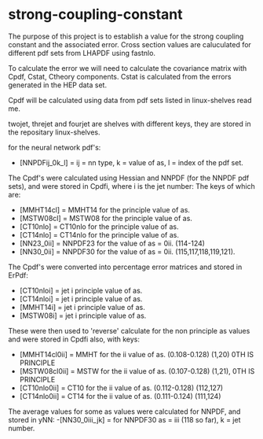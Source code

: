 # strong-coupling-constant

The purpose of this project is to establish a value for the strong coupling constant and the associated error.
Cross section values are caluculated for different pdf sets from LHAPDF using fastnlo.

To calculate the error we will need to calculate the covariance matrix with Cpdf, Cstat, Ctheory components.
Cstat is calculated from the errors generated in the HEP data set. 

Cpdf will be calculated using data from pdf sets listed in linux-shelves read me.

twojet, threjet and fourjet are shelves with different keys, they are stored in the repositary linux-shelves.

for the neural network pdf's:
- [NNPDFij_0k_l] = ij = nn type, k = value of as, l = index of the pdf set.

The Cpdf's were calculated using Hessian and NNPDF (for the NNPDF pdf sets), and were stored in Cpdfi, where i is the jet number: The keys of which are:
- [MMHT14cl] = MMHT14 for the principle value of as.
- [MSTW08cl] = MSTW08 for the principle value of as. 
- [CT10nlo] = CT10nlo for the principle value of as.
- [CT14nlo] = CT14nlo for the principle value of as.
- [NN23_0ii] = NNPDF23 for the value of as = 0ii. (114-124)
- [NN30_0ii] = NNPDF30 for the value of as = 0ii. (115,117,118,119,121).

The Cpdf's were converted into percentage error matrices and stored in ErPdf:
- [CT10nloi] = jet i principle value of as.
- [CT14nloi] = jet i principle value of as.
- [MMHT14i] = jet i principle value of as.
- [MSTW08i] = jet i principle value of as.

These were then used to 'reverse' calculate for the non principle as values and were stored in Cpdfi also, with keys:
- [MMHT14cl0ii] = MMHT for the ii value of as. (0.108-0.128) (1,20) 0TH IS PRINCIPLE
- [MSTW08cl0ii] = MSTW for the ii value of as. (0.107-0.128) (1,21), 0TH IS PRINCIPLE
- [CT10nlo0ii] = CT10 for the ii value of as. (0.112-0.128) (112,127)
- [CT14nlo0ii] = CT14 for the ii value of as. (0.111-0.124) (111,124)

The average values for some as values were calculated for NNPDF, and stored in yNN:
-[NN30_0iii_jk] = for NNPDF30 as = iii (118 so far), k = jet number.




